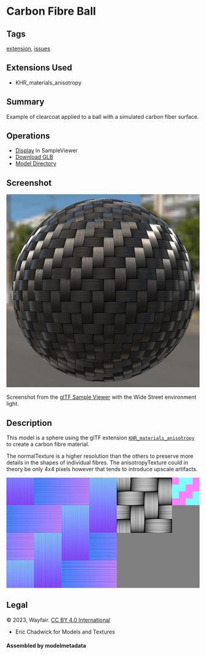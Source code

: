 # Carbon Fibre Ball

## Tags

[extension](../../Models-extension.md), [issues](../../Models-issues.md)

## Extensions Used

* KHR_materials_anisotropy

## Summary

Example of clearcoat applied to a ball with a simulated carbon fiber surface.

## Operations

* [Display](https://github.khronos.org/glTF-Sample-Viewer-Release/?model=https://raw.GithubUserContent.com/KhronosGroup/glTF-Sample-Assets/main/./Models/CarbonFibre/glTF-Binary/CarbonFibre.glb) in SampleViewer
* [Download GLB](https://raw.GithubUserContent.com/KhronosGroup/glTF-Sample-Assets/main/./Models/CarbonFibre/glTF-Binary/CarbonFibre.glb)
* [Model Directory](./)

## Screenshot

![screenshot](screenshot/screenshot_large.jpg)

Screenshot from the [glTF Sample Viewer](https://github.khronos.org/glTF-Sample-Viewer-Release/) with the Wide Street environment light.

## Description

This model is a sphere using the glTF extension [`KHR_materials_anisotropy`](https://github.com/KhronosGroup/glTF/tree/master/extensions/2.0/Khronos/KHR_materials_anisotropy) to create a carbon fibre material. 

The normalTexture is a higher resolution than the others to preserve more details in the shapes of individual fibres. The anisotropyTexture could in theory be only 4x4 pixels however that tends to introduce upscale artifacts. 

![textures](screenshot/textures.jpg)


## Legal

&copy; 2023, Wayfair. [CC BY 4.0 International](https://creativecommons.org/licenses/by/4.0/legalcode)

 - Eric Chadwick for Models and Textures

#### Assembled by modelmetadata
